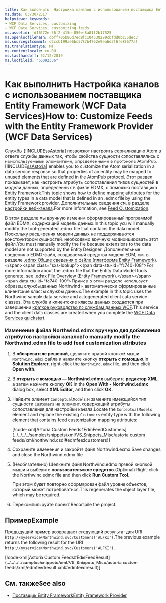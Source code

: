 ```yaml
---
title: Как выполнить  Настройка каналов с использованием поставщика Entity Framework (WCF Data Services)
ms.date: 03/30/2017
helpviewer_keywords:
- WCF Data Services, customizing
- WCF Data Services, customizing feeds
ms.assetid: fd16272e-36f2-415e-850e-8a81f2b17525
ms.openlocfilehash: dbff705b86d7ed8fc104530289cbfdd0b655dec3
ms.sourcegitcommit: d2ccb199ae6bc5787b4762e9ea6d3f6fe88677af
ms.translationtype: MT
ms.contentlocale: ru-RU
ms.lasthandoff: 02/12/2019
ms.locfileid: "56092336"
---
```

# <a name="how-to-customize-feeds-with-the-entity-framework-provider-wcf-data-services"></a><span data-ttu-id="fc740-102">Как выполнить  Настройка каналов с использованием поставщика Entity Framework (WCF Data Services)</span><span class="sxs-lookup"><span data-stu-id="fc740-102">How to: Customize Feeds with the Entity Framework Provider (WCF Data Services)</span></span>
<span data-ttu-id="fc740-103">Службы [!INCLUDE[ssAstoria](../../../../includes/ssastoria-md.md)] позволяют настроить сериализацию Atom в ответе службы данных так, чтобы свойства сущности сопоставлялись с неиспользуемыми элементами, определенными в протоколе AtomPub.</span><span class="sxs-lookup"><span data-stu-id="fc740-103">[!INCLUDE[ssAstoria](../../../../includes/ssastoria-md.md)] enables you to customize the Atom serialization in a data service response so that properties of an entity may be mapped to unused elements that are defined in the AtomPub protocol.</span></span> <span data-ttu-id="fc740-104">Этот раздел показывает, как настроить атрибуты сопоставления типов сущностей в модели данных, определенных в файле EDMX, с помощью поставщика Entity Framework.</span><span class="sxs-lookup"><span data-stu-id="fc740-104">This topic shows how to define mapping attributes for the entity types in a data model that is defined in an .edmx file by using the Entity Framework provider.</span></span> <span data-ttu-id="fc740-105">Дополнительные сведения см. в разделе [настройки веб-канала](../../../../docs/framework/data/wcf/feed-customization-wcf-data-services.md).</span><span class="sxs-lookup"><span data-stu-id="fc740-105">For more information, see [Feed Customization](../../../../docs/framework/data/wcf/feed-customization-wcf-data-services.md).</span></span>  
  
 <span data-ttu-id="fc740-106">В этом разделе мы вручную изменим сформированный программой файл EDMX, содержащий модель данных.</span><span class="sxs-lookup"><span data-stu-id="fc740-106">In this topic you will manually modify the tool-generated .edmx file that contains the data model.</span></span> <span data-ttu-id="fc740-107">Поскольку расширения модели данных не поддерживаются конструктором сущностей, необходимо вручную модифицировать этот файл.</span><span class="sxs-lookup"><span data-stu-id="fc740-107">You must manually modify the file because extensions to the data model are not supported by the Entity Designer.</span></span> <span data-ttu-id="fc740-108">Дополнительные сведения о EDMX-файл, создаваемый средства модели EDM, см. в разделе [.edmx Общие сведения о файле (платформа Entity Framework)](https://docs.microsoft.com/previous-versions/dotnet/netframework-4.0/cc982042(v=vs.100)).</span><span class="sxs-lookup"><span data-stu-id="fc740-108">For more information about the .edmx file that the Entity Data Model tools generate, see [.edmx File Overview (Entity Framework)](https://docs.microsoft.com/previous-versions/dotnet/netframework-4.0/cc982042(v=vs.100)).</span></span> <span data-ttu-id="fc740-109">Пример в этом разделе использует образец службы данных Northwind и автоматически сформированные клиентские классы службы данных.</span><span class="sxs-lookup"><span data-stu-id="fc740-109">The example in this topic uses the Northwind sample data service and autogenerated client data service classes.</span></span> <span data-ttu-id="fc740-110">Эта служба и клиентские классы данных создаются при завершении [краткое руководство по службам данных WCF](../../../../docs/framework/data/wcf/quickstart-wcf-data-services.md).</span><span class="sxs-lookup"><span data-stu-id="fc740-110">This service and the client data classes are created when you complete the [WCF Data Services quickstart](../../../../docs/framework/data/wcf/quickstart-wcf-data-services.md).</span></span>  
  
### <a name="to-manually-modify-the-northwindedmx-file-to-add-feed-customization-attributes"></a><span data-ttu-id="fc740-111">Изменение файла Northwind.edmx вручную для добавления атрибутов настройки каналов</span><span class="sxs-lookup"><span data-stu-id="fc740-111">To manually modify the Northwind.edmx file to add feed customization attributes</span></span>  
  
1.  <span data-ttu-id="fc740-112">В **обозревателе решений**, щелкните правой кнопкой мыши `Northwind.edmx` файла и нажмите кнопку **открыть с помощью**.</span><span class="sxs-lookup"><span data-stu-id="fc740-112">In **Solution Explorer**, right-click the `Northwind.edmx` file, and then click **Open with**.</span></span>  
  
2.  <span data-ttu-id="fc740-113">В **открыть с помощью — Northwind.edmx** выберите **редактор XML**, а затем нажмите кнопку **ОК**.</span><span class="sxs-lookup"><span data-stu-id="fc740-113">In the **Open With - Northwind.edmx** dialog box, select **XML Editor**, and then click **OK**.</span></span>  
  
3.  <span data-ttu-id="fc740-114">Найдите элемент `ConceptualModels` и замените имеющийся тип сущности `Customers` на элемент, содержащий атрибуты сопоставления для настройки канала.</span><span class="sxs-lookup"><span data-stu-id="fc740-114">Locate the `ConceptualModels` element and replace the existing `Customers` entity type with the following element that contains feed customization mapping attributes:</span></span>  
  
     [!code-xml[Astoria Custom Feeds#EdmFeedCustomers](../../../../samples/snippets/xml/VS_Snippets_Misc/astoria custom feeds/xml/northwind.csdl#edmfeedcustomers)]  
  
4.  <span data-ttu-id="fc740-115">Сохраните изменения и закройте файл Northwind.edmx.</span><span class="sxs-lookup"><span data-stu-id="fc740-115">Save changes and close the Northwind.edmx file.</span></span>  
  
5.  <span data-ttu-id="fc740-116">(Необязательно) Щелкните файл Northwind.edmx правой кнопкой мыши и выберите **пользовательское средство**.</span><span class="sxs-lookup"><span data-stu-id="fc740-116">(Optional) Right-click the Northwind.edmx file and then click **Run Custom Tool**.</span></span>  
  
     <span data-ttu-id="fc740-117">При этом будет повторно сформирован файл уровня объектов, который может потребоваться.</span><span class="sxs-lookup"><span data-stu-id="fc740-117">This regenerates the object layer file, which may be required.</span></span>  
  
6.  <span data-ttu-id="fc740-118">Перекомпилируйте проект.</span><span class="sxs-lookup"><span data-stu-id="fc740-118">Recompile the project.</span></span>  
  
## <a name="example"></a><span data-ttu-id="fc740-119">Пример</span><span class="sxs-lookup"><span data-stu-id="fc740-119">Example</span></span>  
 <span data-ttu-id="fc740-120">Предыдущий пример возвращает следующий результат для URI `http://myservice/Northwind.svc/Customers('ALFKI')`.</span><span class="sxs-lookup"><span data-stu-id="fc740-120">The previous example returns the following result for the URI `http://myservice/Northwind.svc/Customers('ALFKI')`.</span></span>  
  
 [!code-xml[Astoria Custom Feeds#EdmFeedResult](../../../../samples/snippets/xml/VS_Snippets_Misc/astoria custom feeds/xml/edmfeedresult.xml#edmfeedresult)]  
  
## <a name="see-also"></a><span data-ttu-id="fc740-121">См. также</span><span class="sxs-lookup"><span data-stu-id="fc740-121">See also</span></span>
- [<span data-ttu-id="fc740-122">Поставщик Entity Framework</span><span class="sxs-lookup"><span data-stu-id="fc740-122">Entity Framework Provider</span></span>](../../../../docs/framework/data/wcf/entity-framework-provider-wcf-data-services.md)
